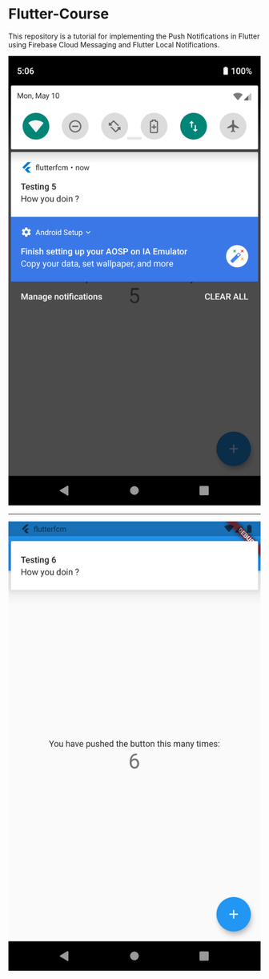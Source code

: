 # Flutter-Course 

This repository is a tutorial for implementing the Push Notifications in Flutter using Firebase Cloud Messaging and Flutter Local Notifications.

![Image](screenshots/ss1.png)  


---


![Image](screenshots/ss2.png)

